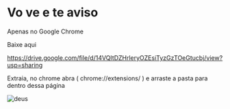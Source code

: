 # Vo ve e te aviso

Apenas no Google Chrome

Baixe aqui 

https://drive.google.com/file/d/14VQItDZHrleryOZEsiTyzGzTOeGtucbj/view?usp=sharing

Extraia, no chrome abra ( chrome://extensions/ ) e arraste a pasta para dentro dessa página

![deus](https://imgur.com/ksJO1OD.png)
